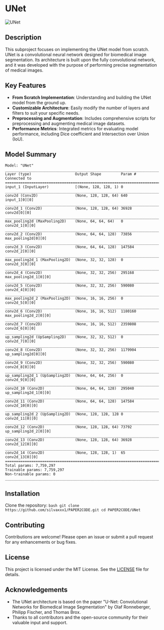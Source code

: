 # UNet 

![UNet](/unet.png)

## Description
This subproject focuses on implementing the UNet model from scratch. UNet is a convolutional neural network designed for biomedical image segmentation. Its architecture is built upon the fully convolutional network, and it was developed with the purpose of performing precise segmentation of medical images.

## Key Features
- **From Scratch Implementation**: Understanding and building the UNet model from the ground up.
- **Customizable Architecture**: Easily modify the number of layers and filters to suit your specific needs.
- **Preprocessing and Augmentation**: Includes comprehensive scripts for preprocessing and augmenting medical image datasets.
- **Performance Metrics**: Integrated metrics for evaluating model performance, including Dice coefficient and Intersection over Union (IoU).

## Model Summary
```
Model: "UNet"
__________________________________________________________________________________________________
Layer (type)                    Output Shape         Param #     Connected to                     
==================================================================================================
input_1 (InputLayer)            [(None, 128, 128, 1) 0                                            
__________________________________________________________________________________________________
conv2d (Conv2D)                 (None, 128, 128, 64) 640         input_1[0][0]                    
__________________________________________________________________________________________________
conv2d_1 (Conv2D)               (None, 128, 128, 64) 36928       conv2d[0][0]                     
__________________________________________________________________________________________________
max_pooling2d (MaxPooling2D)    (None, 64, 64, 64)   0           conv2d_1[0][0]                   
__________________________________________________________________________________________________
conv2d_2 (Conv2D)               (None, 64, 64, 128)  73856       max_pooling2d[0][0]              
__________________________________________________________________________________________________
conv2d_3 (Conv2D)               (None, 64, 64, 128)  147584      conv2d_2[0][0]                   
__________________________________________________________________________________________________
max_pooling2d_1 (MaxPooling2D)  (None, 32, 32, 128)  0           conv2d_3[0][0]                   
__________________________________________________________________________________________________
conv2d_4 (Conv2D)               (None, 32, 32, 256)  295168      max_pooling2d_1[0][0]            
__________________________________________________________________________________________________
conv2d_5 (Conv2D)               (None, 32, 32, 256)  590080      conv2d_4[0][0]                   
__________________________________________________________________________________________________
max_pooling2d_2 (MaxPooling2D)  (None, 16, 16, 256)  0           conv2d_5[0][0]                   
__________________________________________________________________________________________________
conv2d_6 (Conv2D)               (None, 16, 16, 512)  1180160     max_pooling2d_2[0][0]            
__________________________________________________________________________________________________
conv2d_7 (Conv2D)               (None, 16, 16, 512)  2359808     conv2d_6[0][0]                   
__________________________________________________________________________________________________
up_sampling2d (UpSampling2D)    (None, 32, 32, 512)  0           conv2d_7[0][0]                   
__________________________________________________________________________________________________
conv2d_8 (Conv2D)               (None, 32, 32, 256)  1179904     up_sampling2d[0][0]              
__________________________________________________________________________________________________
conv2d_9 (Conv2D)               (None, 32, 32, 256)  590080      conv2d_8[0][0]                   
__________________________________________________________________________________________________
up_sampling2d_1 (UpSampling2D)  (None, 64, 64, 256)  0           conv2d_9[0][0]                   
__________________________________________________________________________________________________
conv2d_10 (Conv2D)              (None, 64, 64, 128)  295040      up_sampling2d_1[0][0]            
__________________________________________________________________________________________________
conv2d_11 (Conv2D)              (None, 64, 64, 128)  147584      conv2d_10[0][0]                  
__________________________________________________________________________________________________
up_sampling2d_2 (UpSampling2D)  (None, 128, 128, 128 0           conv2d_11[0][0]                  
__________________________________________________________________________________________________
conv2d_12 (Conv2D)              (None, 128, 128, 64) 73792       up_sampling2d_2[0][0]            
__________________________________________________________________________________________________
conv2d_13 (Conv2D)              (None, 128, 128, 64) 36928       conv2d_12[0][0]                  
__________________________________________________________________________________________________
conv2d_14 (Conv2D)              (None, 128, 128, 1)  65          conv2d_13[0][0]                  
==================================================================================================
Total params: 7,759,297
Trainable params: 7,759,297
Non-trainable params: 0
__________________________________________________________________________________________________
```

## Installation
 Clone the repository:
    ```bash
    git clone https://github.com/silvaxxx1/PAPER2CODE.git
    cd PAPER2CODE/UNet
    ```

## Contributing
Contributions are welcome! Please open an issue or submit a pull request for any enhancements or bug fixes.

## License
This project is licensed under the MIT License. See the [LICENSE](LICENSE) file for details.

## Acknowledgements
- The UNet architecture is based on the paper "U-Net: Convolutional Networks for Biomedical Image Segmentation" by Olaf Ronneberger, Philipp Fischer, and Thomas Brox.
- Thanks to all contributors and the open-source community for their valuable input and support.
